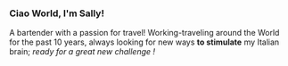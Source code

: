 ### Ciao World, I'm Sally!
A bartender with a passion for travel! Working-traveling around the World for the past 10 years, always looking for new ways **to stimulate** my Italian brain; <em>ready for a great new challenge !</em>
